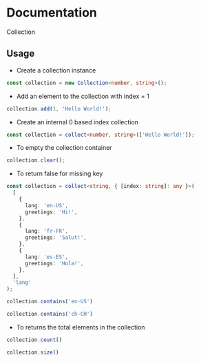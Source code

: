 # Documentation

Collection

## Usage

- Create a collection instance

```ts
const collection = new Collection<number, string>();
```

- Add an element to the collection with index = 1

```ts
collection.add(1, 'Hello World!');
```

- Create an internal 0 based index collection

```ts
const collection = collect<number, string>(['Hello World!']);
```

- To empty the collection container

```ts
collection.clear();
```

- To return false for missing key

```ts
const collection = collect<string, { [index: string]: any }>(
  [
    {
      lang: 'en-US',
      greetings: 'Hi!',
    },
    {
      lang: 'fr-FR',
      greetings: 'Salut!',
    },
    {
      lang: 'es-ES',
      greetings: 'Hola!',
    },
  ],
  'lang'
);

collection.contains('en-US')

collection.contains('ch-CH')
```

- To returns the total elements in the collection

```ts
collection.count()

collection.size()
```


